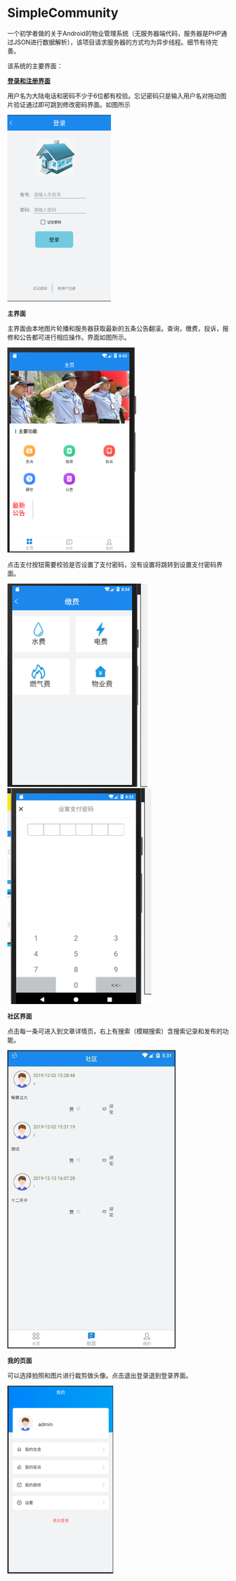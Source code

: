 # SimpleCommunity
一个初学者做的关于Android的物业管理系统（无服务器端代码，服务器是PHP通过JSON进行数据解析），该项目请求服务器的方式均为异步线程。细节有待完善。

该系统的主要界面：

[**登录和注册界面**]()

用户名为大陆电话和密码不少于6位都有校验。忘记密码只是输入用户名对拖动图片验证通过即可跳到修改密码界面。如图所示

![image](https://github.com/Anogi88/SimpleCommunity/blob/master/images/登录.png)

**主界面**

主界面由本地图片轮播和服务器获取最新的五条公告翻滚。查询，缴费，投诉，报修和公告都可进行相应操作。界面如图所示。

![image](https://github.com/Anogi88/SimpleCommunity/blob/master/images/主页.png)

点击支付按钮需要校验是否设置了支付密码，没有设置将跳转到设置支付密码界面。



![image](https://github.com/Anogi88/SimpleCommunity/blob/master/images/缴费.png)![image](https://github.com/Anogi88/SimpleCommunity/blob/master/images/设置密码.png)

**社区界面**

点击每一条可进入到文章详情页，右上有搜索（模糊搜索）含搜索记录和发布的功能。

![image](https://github.com/Anogi88/SimpleCommunity/blob/master/images/社区.jpg)


**我的页面**

可以选择拍照和图片进行裁剪做头像。点击退出登录退到登录界面。

![image](https://github.com/Anogi88/SimpleCommunity/blob/master/images/我的.png)
